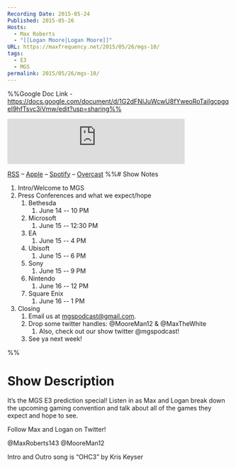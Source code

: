 ```yaml
---
Recording Date: 2015-05-24
Published: 2015-05-26
Hosts:
  - Max Roberts
  - "[[Logan Moore|Logan Moore]]"
URL: https://maxfrequency.net/2015/05/26/mgs-10/
tags:
  - E3
  - MGS
permalink: 2015/05/26/mgs-10/
---
```

%%Google Doc Link - https://docs.google.com/document/d/1G2dFNlJuWcwU8fYweoRoTaiIgcpgqeI9hfTsvc3iVmw/edit?usp=sharing%%

<iframe src="https://podcasters.spotify.com/pod/show/millennialgamingspeak/embed/episodes/Episode-10-E3-2015-Hopes-and-Predictions-e1adhs0/a-a6ts44l" height="102px" width="400px" frameborder="0" scrolling="no"></iframe>

[RSS](https://anchor.fm/s/74aa3858/podcast/rss) – [Apple](https://podcasts.apple.com/us/podcast/episode-3-gdc-wrap-up/id1000915981?i=1000542222515) – [Spotify](https://open.spotify.com/episode/7wePXT4Bt22LWifVLx3n8y) – [Overcast](https://overcast.fm/+EtIgeWxEU)
%%# Show Notes


1. Intro/Welcome to MGS
2. Press Conferences and what we expect/hope
	1. Bethesda
		1. June 14 -- 10 PM
	2. Microsoft
		1. June 15 -- 12:30 PM 
	3. EA
		1. June 15 -- 4 PM
	4. Ubisoft
		1. June 15 -- 6 PM
	5. Sony
		1. June 15 -- 9 PM 
	6. Nintendo
		1. June 16 -- 12 PM
	7. Square Enix
		1. June 16 -- 1 PM 
3. Closing
	1. Email us at mgspodcast@gmail.com. 
	2. Drop some twitter handles: @MooreMan12 & @MaxTheWhite
		1. Also, check out our show twitter @mgspodcast!
	3. See ya next week!


%%
# Show Description

It’s the MGS E3 prediction special! Listen in as Max and Logan break down the upcoming gaming convention and talk about all of the games they expect and hope to see.

Follow Max and Logan on Twitter!

@MaxRoberts143
@MooreMan12

Intro and Outro song is “OHC3” by Kris Keyser